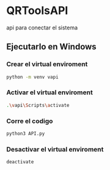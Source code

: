 # QRToolsAPI
api para conectar el sistema


## Ejecutarlo en Windows

### Crear el virtual enviroment
```bash
python -m venv vapi
```

### Activar el virtual enviroment
```bash
.\vapi\Scripts\activate
```
### Corre el codigo
```bash
python3 API.py
```

### Desactivar el virtual enviroment
```bash
deactivate
```